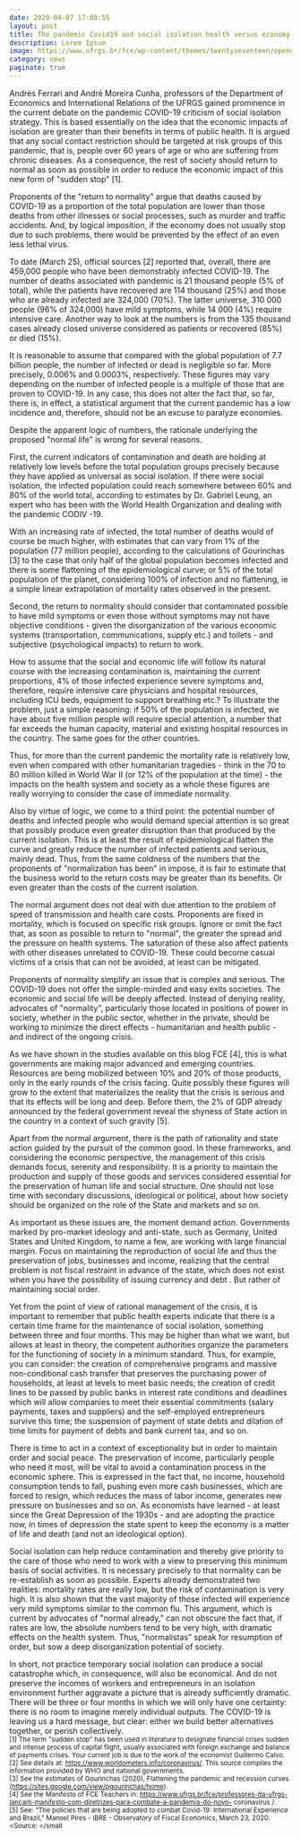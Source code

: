 ```yaml
--- 
date: 2020-04-07 17:00:55
layout: post
title: The pandemic Covid19 and social isolation health versus economy
description: Lorem Ipsum
image: https://www.ufrgs.br/fce/wp-content/themes/twentyseventeen/opengraph/opengraph_thumb.jpg
category: news
paginate: true
---
```



Andrés Ferrari and André Moreira Cunha, professors of the Department of Economics and International Relations of the UFRGS
gained prominence in the current debate on the pandemic COVID-19 criticism of social isolation strategy. This is based essentially on the idea that the economic impacts of isolation are greater than their benefits in terms of public health. It is argued that any social contact restriction should be targeted at risk groups of this pandemic, that is, people over 60 years of age or who are suffering from chronic diseases. As a consequence, the rest of society should return to normal as soon as possible in order to reduce the economic impact of this new form of "sudden stop" [1].

Proponents of the "return to normality" argue that deaths caused by COVID-19 as a proportion of the total population are lower than those deaths from other illnesses or social processes, such as murder and traffic accidents. And, by logical imposition, if the economy does not usually stop due to such problems, there would be prevented by the effect of an even less lethal virus.

To date (March 25), official sources [2] reported that, overall, there are 459,000 people who have been demonstrably infected COVID-19. The number of deaths associated with pandemic is 21 thousand people (5% of total), while the patients have recovered are 114 thousand (25%) and those who are already infected are 324,000 (70%). The latter universe, 310 000 people (96% of 324,000) have mild symptoms, while 14 000 (4%) require intensive care. Another way to look at the numbers is from the 135 thousand cases already closed universe considered as patients or recovered (85%) or died (15%).

It is reasonable to assume that compared with the global population of 7.7 billion people, the number of infected or dead is negligible so far. More precisely, 0.006% and 0.0003%, respectively. These figures may vary depending on the number of infected people is a multiple of those that are proven to COVID-19. In any case, this does not alter the fact that, so far, there is, in effect, a statistical argument that the current pandemic has a low incidence and, therefore, should not be an excuse to paralyze economies.

Despite the apparent logic of numbers, the rationale underlying the proposed "normal life" is wrong for several reasons.

First, the current indicators of contamination and death are holding at relatively low levels before the total population groups precisely because they have applied as universal as social isolation. If there were social isolation, the infected population could reach somewhere between 60% and 80% of the world total, according to estimates by Dr. Gabriel Leung, an expert who has been with the World Health Organization and dealing with the pandemic CODIV -19.

With an increasing rate of infected, the total number of deaths would of course be much higher, with estimates that can vary from 1% of the population (77 million people), according to the calculations of Gourinchas [3] to the case that only half of the global population becomes infected and there is some flattening of the epidemiological curve; or 5% of the total population of the planet, considering 100% of infection and no flattening, ie a simple linear extrapolation of mortality rates observed in the present.

Second, the return to normality should consider that contaminated possible to have mild symptoms or even those without symptoms may not have objective conditions - given the disorganization of the various economic systems (transportation, communications, supply etc.) and toilets - and subjective (psychological impacts) to return to work.

How to assume that the social and economic life will follow its natural course with the increasing contamination is, maintaining the current proportions, 4% of those infected experience severe symptoms and, therefore, require intensive care physicians and hospital resources, including ICU beds, equipment to support breathing etc.? To illustrate the problem, just a simple reasoning: if 50% of the population is infected, we have about five million people will require special attention, a number that far exceeds the human capacity, material and existing hospital resources in the country. The same goes for the other countries.

Thus, for more than the current pandemic the mortality rate is relatively low, even when compared with other humanitarian tragedies - think in the 70 to 80 million killed in World War II (or 12% of the population at the time) - the impacts on the health system and society as a whole these figures are really worrying to consider the case of immediate normality.

Also by virtue of logic, we come to a third point: the potential number of deaths and infected people who would demand special attention is so great that possibly produce even greater disruption than that produced by the current isolation. This is at least the result of epidemiological flatten the curve and greatly reduce the number of infected patients and serious, mainly dead. Thus, from the same coldness of the numbers that the proponents of "normalization has been" in impose, it is fair to estimate that the business world to the return costs may be greater than its benefits. Or even greater than the costs of the current isolation.

The normal argument does not deal with due attention to the problem of speed of transmission and health care costs. Proponents are fixed in mortality, which is focused on specific risk groups. Ignore or omit the fact that, as soon as possible to return to "normal", the greater the spread and the pressure on health systems. The saturation of these also affect patients with other diseases unrelated to COVID-19. These could become casual victims of a crisis that can not be avoided, at least can be mitigated.

Proponents of normality simplify an issue that is complex and serious. The COVID-19 does not offer the simple-minded and easy exits societies. The economic and social life will be deeply affected. Instead of denying reality, advocates of "normality", particularly those located in positions of power in society, whether in the public sector, whether in the private, should be working to minimize the direct effects - humanitarian and health public - and indirect of the ongoing crisis.

As we have shown in the studies available on this blog FCE [4], this is what governments are making major advanced and emerging countries. Resources are being mobilized between 10% and 20% of those products, only in the early rounds of the crisis facing. Quite possibly these figures will grow to the extent that materializes the reality that the crisis is serious and that its effects will be long and deep. Before them, the 2% of GDP already announced by the federal government reveal the shyness of State action in the country in a context of such gravity [5].

Apart from the normal argument, there is the path of rationality and state action guided by the pursuit of the common good. In these frameworks, and considering the economic perspective, the management of this crisis demands focus, serenity and responsibility. It is a priority to maintain the production and supply of those goods and services considered essential for the preservation of human life and social structure. One should not lose time with secondary discussions, ideological or political, about how society should be organized on the role of the State and markets and so on.

As important as these issues are, the moment demand action. Governments marked by pro-market ideology and anti-state, such as Germany, United States and United Kingdom, to name a few, are working with large financial margin. Focus on maintaining the reproduction of social life and thus the preservation of jobs, businesses and income, realizing that the central problem is not fiscal restraint in advance of the state, which does not exist when you have the possibility of issuing currency and debt . But rather of maintaining social order.

Yet from the point of view of rational management of the crisis, it is important to remember that public health experts indicate that there is a certain time frame for the maintenance of social isolation, something between three and four months. This may be higher than what we want, but allows at least in theory, the competent authorities organize the parameters for the functioning of society in a minimum standard. Thus, for example, you can consider: the creation of comprehensive programs and massive non-conditional cash transfer that preserves the purchasing power of households, at least at levels to meet basic needs; the creation of credit lines to be passed by public banks in interest rate conditions and deadlines which will allow companies to meet their essential commitments (salary payments, taxes and suppliers) and the self-employed entrepreneurs survive this time; the suspension of payment of state debts and dilation of time limits for payment of debts and bank current tax, and so on.

There is time to act in a context of exceptionality but in order to maintain order and social peace. The preservation of income, particularly people who need it most, will be vital to avoid a contamination process in the economic sphere. This is expressed in the fact that, no income, household consumption tends to fall, pushing even more cash businesses, which are forced to resign, which reduces the mass of labor income, generates new pressure on businesses and so on. As economists have learned - at least since the Great Depression of the 1930s - and are adopting the practice now, in times of depression the state spent to keep the economy is a matter of life and death (and not an ideological option).

Social isolation can help reduce contamination and thereby give priority to the care of those who need to work with a view to preserving this minimum basis of social activities. It is necessary precisely to that normality can be re-establish as soon as possible. Experts already demonstrated two realities: mortality rates are really low, but the risk of contamination is very high. It is also shown that the vast majority of those infected will experience very mild symptoms similar to the common flu. This argument, which is current by advocates of "normal already," can not obscure the fact that, if rates are low, the absolute numbers tend to be very high, with dramatic effects on the health system. Thus, "normalistas" speak for resumption of order, but sow a deep disorganization potential of society.

In short, not practice temporary social isolation can produce a social catastrophe which, in consequence, will also be economical. And do not preserve the incomes of workers and entrepreneurs in an isolation environment further aggravate a picture that is already sufficiently dramatic. There will be three or four months in which we will only have one certainty: there is no room to imagine merely individual outputs. The COVID-19 is leaving us a hard message, but clear: either we build better alternatives together, or perish collectively.
<br><small>
[1] The term "sudden stop" has been used in literature to designate financial crises sudden and intense process of capital flight, usually associated with foreign exchange and balance of payments crises. Your current job is due to the work of the economist Guillermo Calvo.
</small>
<br>
<small>
[2] See details at: https://www.worldometers.info/coronavirus/. This source compiles the information provided by WHO and national governments.
  </small>
  <br>
<small>
[3] See the estimates of Gourinchas (2020), Flattening the pandemic and recession curves (https://sites.google.com/view/pgourinchas/home).
</small>
<br>
  <small>
[4] See the Manifesto of FCE Teachers in: https://www.ufrgs.br/fce/professores-da-ufrgs-lancam-manifesto-com-diretrizes-para-combate-a-pandemia-do-novo- coronavirus /.
</small>
<br>
<small>
[5] See: "The policies that are being adopted to combat Covid-19: International Experience and Brazil," Manoel Pires - IBRE - Observatory of Fiscal Economics, March 23, 2020.
</small>
<br>
<small>
<Source: <a href='https://www.ufrgs.br/fce/a-pandemia-do-covid-19-e-o-isolamento-social-saude-versus-economia/'><a></small
